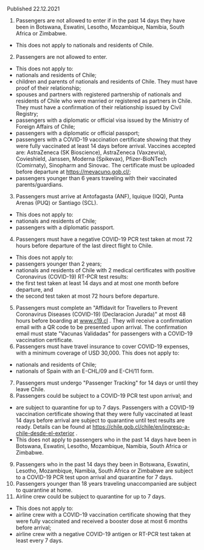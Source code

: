 Published 22.12.2021
1. Passengers are not allowed to enter if in the past 14 days they have been in Botswana, Eswatini, Lesotho, Mozambique, Namibia, South Africa or Zimbabwe.
- This does not apply to nationals and residents of Chile.
2. Passengers are not allowed to enter.
- This does not apply to:
- nationals and residents of Chile;
- children and parents of nationals and residents of Chile. They must have proof of their relationship;
- spouses and partners with registered partnership of nationals and residents of Chile who were married or registered as partners in Chile. They must have a confirmation of their relationship issued by Civil Registry;
- passengers with a diplomatic or official visa issued by the Ministry of Foreign Affairs of Chile;
- passengers with a diplomatic or official passport;
- passengers with a COVID-19 vaccination certificate showing that they were fully vaccinated at least 14 days before arrival. Vaccines accepted are: AstraZeneca (SK Bioscience), AstraZeneca (Vaxzevria), Covieshield, Janssen, Moderna (Spikevax), Pfizer-BioNTech (Comirnaty), Sinopharm and Sinovac. The certificate must be uploaded before departure at <a href="https://mevacuno.gob.cl/">https://mevacuno.gob.cl/</a>;
- passengers younger than 6 years traveling with their vaccinated parents/guardians.
3. Passengers must arrive at Antofagasta (ANF), Iquique (IQQ), Punta Arenas (PUQ) or Santiago (SCL).
- This does not apply to:
- nationals and residents of Chile;
- passengers with a diplomatic passport.
4. Passengers must have a negative COVID-19 PCR test taken at most 72 hours before departure of the last direct flight to Chile.
- This does not apply to:
- passengers younger than 2 years;
- nationals and residents of Chile with 2 medical certificates with positive Coronavirus (COVID-19) RT-PCR test results:
- the first test taken at least 14 days and at most one month before departure, and
- the second test taken at most 72 hours before departure.
5. Passengers must complete an "Affidavit for Travellers to Prevent Coronavirus Diseases (COVID-19) (Declaracion Jurada)" at most 48 hours before boarding at <a href="http://www.c19.cl">www.c19.cl</a> . They will receive a confirmation email with a QR code to be presented upon arrival. The confirmation email must state "Vacunas Validadas" for passengers with a COVID-19 vaccination certificate.
6. Passengers must have travel insurance to cover COVID-19 expenses, with a minimum coverage of USD 30,000.
This does not apply to:
- nationals and residents of Chile;
- nationals of Spain with an E-CHL/09 and E-CH/11 form.
7. Passengers must undergo "Passenger Tracking" for 14 days or until they leave Chile.
8. Passengers could be subject to a COVID-19 PCR test upon arrival; and
- are subject to quarantine for up to 7 days. Passengers with a COVID-19 vaccination certificate showing that they were fully vaccinated at least 14 days before arrival are subject to quarantine until test results are ready. Details can be found at <a href="https://chile.gob.cl/chile/en/ingreso-a-chile-desde-el-exterior">https://chile.gob.cl/chile/en/ingreso-a-chile-desde-el-exterior</a> .
- This does not apply to passengers who in the past 14 days have been in Botswana, Eswatini, Lesotho, Mozambique, Namibia, South Africa or Zimbabwe.
9. Passengers who in the past 14 days they been in Botswana, Eswatini, Lesotho, Mozambique, Namibia, South Africa or Zimbabwe are subject to a COVID-19 PCR test upon arrival and quarantine for 7 days.
10. Passengers younger than 18 years traveling unaccompanied are subject to quarantine at home.
11. Airline crew could be subject to quarantine for up to 7 days.
- This does not apply to:
- airline crew with a COVID-19 vaccination certificate showing that they were fully vaccinated and received a booster dose at most 6 months before arrival;
- airline crew with a negative COVID-19 antigen or RT-PCR test taken at least every 7 days.